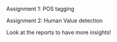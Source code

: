 Assignment 1: POS tagging

Assignment 2: Human Value detection

Look at the reports to have more insights!
